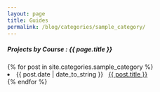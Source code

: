 ```yaml
---
layout: page
title: Guides
permalink: /blog/categories/sample_category/
---
```


<h5> Projects by Course : {{ page.title }} </h5>

<div class="row">
{% for post in site.categories.sample_category %}
 <li class="card blog-post"><span>{{ post.date | date_to_string }}</span> &nbsp; <a href="{{ post.url }}">{{ post.title }}</a></li>
{% endfor %}
</div>